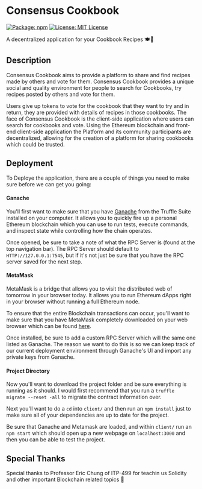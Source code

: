 # Consensus Cookbook

[![Package: npm](https://img.shields.io/npm/v/npm.svg)](https://www.npmjs.com/)
[![License: MIT License](https://img.shields.io/github/license/mashape/apistatus.svg)](https://opensource.org/licenses/MIT)


A decentralized application for your Cookbook Recipes 🍽🍳 

## Description 
Consensus Cookbook aims to provide a platform to share and find recipes made by others and vote for them. Consensus Cookbook provides a unique social and quality environment for people to search for Cookbooks, try recipes posted by others and vote for them.

Users give up tokens to vote for the cookbook that they want to try and in return, they are provided with details of recipes in those cookbooks. The face of Consensus Cookbook is the client-side application where users can search for cookbooks and vote. Using the Ethereum blockchain and front-end client-side application the Platform and its community participants are decentralized, allowing for the creation of a platform for sharing cookbooks which could be trusted.

## Deployment
To Deploye the application, there are a couple of things you need to make sure before we can get you going: 

#### Ganache 
You'll first want to make sure that you have [Ganache](https://truffleframework.com/ganache) from the Truffle Suite installed on your computer. It allows you to quickly fire up a personal Ethereum blockchain which you can use to run tests, execute commands, and inspect state while controlling how the chain operates.

Once opened, be sure to take a note of what the RPC Server is (found at the top navigation bar). The RPC Server should default to `HTTP://127.0.0.1:7545`, but if it's not just be sure that you have the RPC server saved for the next step.

#### MetaMask 
MetaMask is a bridge that allows you to visit the distributed web of tomorrow in your browser today. It allows you to run Ethereum dApps right in your browser without running a full Ethereum node.

To ensure that the entire Blockchain transactions can occur, you'll want to make sure that you have MetaMask completely downloaded on your web browser which can be found [here](https://metamask.io).

Once installed, be sure to add a custom RPC Server which will the same one listed as Ganache. The reason we want to do this is so we can keep track of our current deployment environment through Ganache's UI and import any private keys from Ganache.

#### Project Directory 
Now you'll want to download the project folder and be sure everything is running as it should. I would first recommend that you run a `truffle migrate --reset -all` to migrate the contract information over.

Next you'll want to do a `cd` into `client/` and then run an `npm install` just to make sure all of your dependencies are up to date for the project. 

Be sure that Ganache and Metamask are loaded, and within `client/` run an `npm start` which should open up a new webpage on `localhost:3000` and then you can be able to test the project. 

## Special Thanks
Special thanks to Professor Eric Chung of ITP-499 for teachin us Solidity and other important Blockchain related topics 🎉






